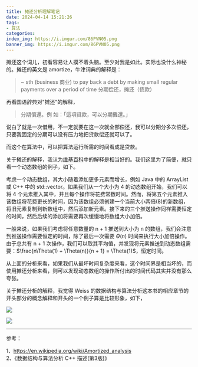 ```yaml
---
title: 摊还分析理解笔记
date: 2024-04-14 15:21:26
tags:
- 算法
categories:
index_img: https://i.imgur.com/86PVN05.png
banner_img: https://i.imgur.com/86PVN05.png
---
```


摊还这个词儿，初看容易让人摸不着头脑。至少对我是如此。实际也没什么神秘的。摊还的英文是 amortize，牛津词典的解释是：

> ~ sth (business 商业) to pay back a debt by making small regular payments over a period of time 分期偿还，摊还（债款）

再看国语辞典对"摊还"的解释，

> 分期償還。例 如：「這項貸款，可以分期攤還。」

说白了就是一次借用，不一定就要在这一次就全部偿还，我可以分期分多次偿还，只要我固定的分期可以没有压力地把贷款偿还就可以了。

而这个在算法中，可以把算法运行所需的时间看成是贷款。

关于摊还的解释，我认为[维基百科](https://en.wikipedia.org/wiki/Amortized_analysis)中的解释是相当好的。我们这里为了简便，就只看一个动态数组的例子，如下。

考虑一个动态数组，其大小随着添加更多元素而增长，例如 Java 中的 ArrayList 或 C++ 中的 std::vector。如果我们从一个大小为 4 的动态数组开始，我们可以将 4 个元素推入其中，并且每个操作将花费常数时间。然而，将第五个元素推入该数组将花费更长的时间，因为该数组必须创建一个当前大小两倍(8)的新数组，将旧元素复制到新数组中，然后添加新元素。接下来的三个推送操作同样需要恒定的时间，然后后续的添加将需要再次缓慢地将数组大小加倍。

一般来说，如果我们考虑将任意数量的 n + 1 推送到大小为 n 的数组，我们会注意到推送操作需要恒定的时间，除了最后一次需要 $\Theta(n)$ 时间来执行大小加倍操作。由于总共有 n + 1 次操作，我们可以取其平均值，并发现将元素推送到动态数组需要：$\frac{n\Theta(1) + \Theta(n)}{n + 1} = \Theta(1)$，恒定时间。

从上面的分析来看，如果我们从最坏时间复杂度来看，这个时间界是相当坏的，而使用摊还分析来看，则可以发现动态数组的操作所付出的时间代码其实并没有那么夸张。

关于摊还分析的解释，我觉得 Weiss 的数据结构与算法分析这本书的相应章节的开头部分的概念解释和开头的一个例子算是比较形象，如下，

![](https://i.imgur.com/r7cMp3e.png)

![](https://i.imgur.com/oPbWsTU.png)

----------

参考：

1、<https://en.wikipedia.org/wiki/Amortized_analysis>  
2、《数据结构与算法分析 C++ 描述(第3版)》



